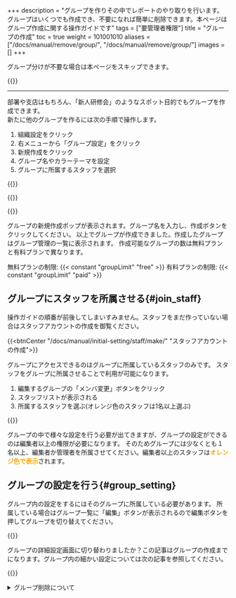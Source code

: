 +++
description = "グループを作りその中でレポートのやり取りを行います。グループはいくつでも作成でき、不要になれば簡単に削除できます。本ページはグループ作成に関する操作ガイドです"
tags = ["要管理者権限"]
title = "グループの作成"
toc = true
weight = 101001010
aliases = ["/docs/manual/remove/group/", "/docs/manual/remove/group/"]
images = []
+++

グループ分けが不要な場合は本ページをスキップできます。

{{<nextBlog>}}

---



部署や支店はもちろん、「新人研修会」のようなスポット目的でもグループを作成できます。  
新たに他のグループを作るには次の手順で操作します。

1. 組織設定をクリック
2. 右メニューから「グループ設定」をクリック
3. 新規作成をクリック
4. グループ名やカラーテーマを設定
5. グループに所属するスタッフを選択

{{<appscreen filename="sosiki" title="メニュー左から「組織設定」を選ぶ">}}

{{<nextArrow>}}

{{<appscreen filename="add_group" title="「グループ設定」のセクションに移動し、新規追加をクリックしてグループを作成します">}}

グループの新規作成ポップが表示されます。グループ名を入力し、作成ボタンをクリックしてください。
以上でグループが作成できました。作成したグループはグループ管理の一覧に表示されます。
作成可能なグループの数は無料プランと有料プランで異なります。

無料プランの制限: {{< constant "groupLimit" "free" >}}
有料プランの制限: {{< constant "groupLimit" "paid" >}}


## グループにスタッフを所属させる{#join_staff}

操作ガイドの順番が前後してしまいすみません。スタッフをまだ作っていない場合はスタッフアカウントの作成を御覧ください。

{{<btnCenter "/docs/manual/initial-setting/staff/make/" "スタッフアカウントの作成">}}

グループにアクセスできるのはグループに所属しているスタッフのみです。
スタッフをグループに所属させることで利用が可能になります。

1. 編集するグループの「メンバ変更」ボタンをクリック
1. スタッフリストが表示される
1. 所属するスタッフを選ぶ(オレンジ色のスタッフは1名以上選ぶ)

{{<appscreen filename="assign-staff" title="グループに所属するスタッフを選択">}}

グループの中で様々な設定を行う必要が出てきますが、グループの設定ができるのは編集者以上の権限が必要になります。
そのためグループには少なくとも１名以上、編集者か管理者を所属させてください。編集者以上のスタッフは<span style="color:orange;font-weight:bold">オレンジ色で表示</span>されます。

## グループの設定を行う{#group_setting}

グループ内の設定をするにはそのグループに所属している必要があります。
所属している場合はグループ一覧に「編集」ボタンが表示されるので編集ボタンを押してグループを切り替えてください。

{{<appscreen filename="move-group" title="作業グループの切替は簡単に行なえます">}}

グループの詳細設定画面に切り替わりましたか？この記事はグループの作成までになります。グループ内の細かい設定については次の記事を参照してください。

{{<nextBlog>}}


<details>
  <summary>グループ削除について</summary>


### 補足：グループの削除{#remove}


グループは無効化・削除の2段構えによる削除となります。
無効化することで全スタッフがグループ内のすべてのデータ（レポートや予定、アクセスログなど）に対するアクセス権を喪失します。

{{<alice pos="right" icon="here">}}
アクセス権の喪失は管理者も例外ではありません
再び有効化することでアクセス権がもとに戻ります。
{{</alice>}}

無効化されたグループをその後使用する予定がない場合はグループを削除することができます。グループを削除すると**グループ内のすべてのデータが即座に削除**されます。

## グループの無効化と削除の方法{#disable}

1. 組織設定を開きます
1. グループ管理のセクションまでスクロールします
1. 削除した居グループの行にあるゴミ箱ボタンをクリックします
1. 無効化されたグループから削除したいグループを完全に削除します

{{<appscreen filename="disable-group" title="組織設定を開き、グループ管理セクションを表示。無効化したいグループのゴミ箱ボタンをクリックして無効化します">}}

ゴミ箱をクリックするとそのグループは「グループ一覧」から「無効化されたグループ」に移動します。
無効化されたグループを開き、完全に削除ボタンをクリックすることでグループを削除できます。

{{<appscreen filename="group-delete" title="無効化されたグループから「完全に削除」ボタンをクリックしてグループを削除できます。">}}

完全に削除ボタンは誤操作を防ぐため確認メッセージが表示されます。確認後の「削除」ボタンをクリックすることで削除のリクエストが受領されます。
すべてのデータを削除するため処理はサーバ側でおこなわれるため、完了にはデータの量にもよりますが数十秒ほどかかります。処理が完了すると「無効化されたグループ」一覧から表示されなくなります。

### 無効化時に権限不足が表示される場合{#message}

グループを無効化した直後に**権限不足のエラーメッセージ**が表示されることがあります。

このエラーは無効化しようとしているグループのデータを監視するフラグが立っているときに発生します。例えばレポートなどが監視対象になりますが、
監視中のグループが無効化されたことにより監視の権限が無くなることでエラーが表示されます。
「無効化されたグループ」に移動していれば無効化自体は正常に動作しているのでご安心ください。

{{<alice pos="right" icon="here">}}
単純に権限不足の場合はそもそもグループを無効化できません。例えば編集者はこの画面を開けますが無効化する権限は有りません
{{</alice>}}


</details>


